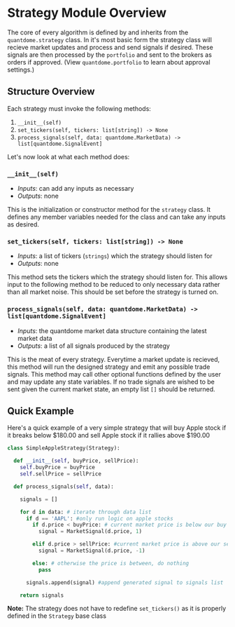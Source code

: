 # Strategy Module Overview
The core of every algorithm is defined by and inherits from the `quantdome.strategy` class.  In it's most basic form the strategy class will recieve market updates and process and send signals if desired.  These signals are then processed by the `portfolio` and sent to the brokers as orders if approved. (View `quantdome.portfolio` to learn about approval settings.)

## Structure Overview
Each strategy must invoke the following methods:
1. `__init__(self)`
2. `set_tickers(self, tickers: list[string]) -> None`
3. `process_signals(self, data: quantdome.MarketData) -> list[quantdome.SignalEvent]`

Let's now look at what each method does:
### `__init__(self)`
- *Inputs*: can add any inputs as necessary
- *Outputs*: none

This is the initialization or constructor method for the `strategy` class.  It defines any member variables needed for the class and can take any inputs as desired.

### `set_tickers(self, tickers: list[string]) -> None`
- *Inputs*: a list of tickers (`strings`) which the strategy should listen for
- *Outputs*: none

This method sets the tickers which the strategy should listen for.  This allows input to the following method to be reduced to only necessary data rather than all market noise.
This should be set before the strategy is turned on.

### `process_signals(self, data: quantdome.MarketData) -> list[quantdome.SignalEvent]`
- *Inputs*: the quantdome market data structure containing the latest market data
- *Outputs*: a list of all signals produced by the strategy

This is the meat of every strategy.  Everytime a market update is recieved, this method will run the designed strategy and emit any possible trade signals.  This method may call other optional functions defined by the user and may update any state variables.  If no trade signals are wished to be sent given the current market state, an empty list `[]` should be returned.


## Quick Example

Here's a quick example of a very simple strategy that will buy Apple stock if it breaks below $180.00 and sell Apple stock if it rallies above $190.00

```Python
class SimpleAppleStrategy(Strategy):

  def __init__(self, buyPrice, sellPrice):
    self.buyPrice = buyPrice
    self.sellPrice = sellPrice

  def process_signals(self, data):

    signals = []

    for d in data: # iterate through data list
      if d == 'AAPL': #only run logic on apple stocks
        if d.price < buyPrice: # current market price is below our buy point, let's buy
          signal = MarketSignal(d.price, 1)

        elif d.price > sellPrice: #current market price is above our sell point, let's sell
          signal = MarketSignal(d.price, -1)

        else: # otherwise the price is between, do nothing
          pass

      signals.append(signal) #append generated signal to signals list

    return signals
```
**Note:** The strategy does not have to redefine `set_tickers()` as it is properly defined in the `Strategy` base class
